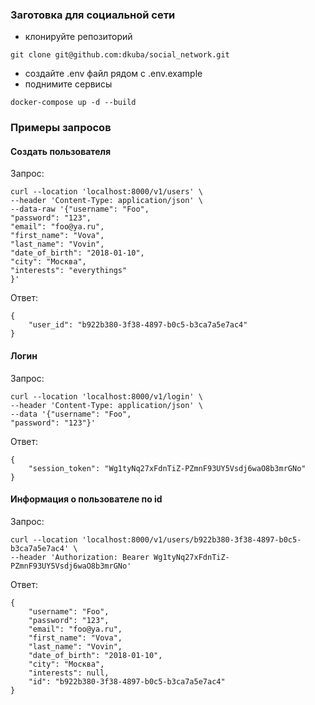### Заготовка для социальной сети


- клонируйте репозиторий

```commandline
git clone git@github.com:dkuba/social_network.git
```

- создайте .env файл рядом c .env.example
- поднимите сервисы
```commandline
docker-compose up -d --build
```

### Примеры запросов

#### Создать пользователя

Запрос:
```curl
curl --location 'localhost:8000/v1/users' \
--header 'Content-Type: application/json' \
--data-raw '{"username": "Foo",
"password": "123",
"email": "foo@ya.ru",
"first_name": "Vova",
"last_name": "Vovin",
"date_of_birth": "2018-01-10",
"city": "Москва",
"interests": "everythings"
}'
```

Ответ:

```commandline
{
    "user_id": "b922b380-3f38-4897-b0c5-b3ca7a5e7ac4"
}
```

#### Логин

Запрос:
```curl
curl --location 'localhost:8000/v1/login' \
--header 'Content-Type: application/json' \
--data '{"username": "Foo",
"password": "123"}'
```

Ответ:
```commandline
{
    "session_token": "Wg1tyNq27xFdnTiZ-PZmnF93UY5Vsdj6waO8b3mrGNo"
}
```

#### Информация о пользователе по id

Запрос:

```curl
curl --location 'localhost:8000/v1/users/b922b380-3f38-4897-b0c5-b3ca7a5e7ac4' \
--header 'Authorization: Bearer Wg1tyNq27xFdnTiZ-PZmnF93UY5Vsdj6waO8b3mrGNo'
```

Ответ:
```commandline
{
    "username": "Foo",
    "password": "123",
    "email": "foo@ya.ru",
    "first_name": "Vova",
    "last_name": "Vovin",
    "date_of_birth": "2018-01-10",
    "city": "Москва",
    "interests": null,
    "id": "b922b380-3f38-4897-b0c5-b3ca7a5e7ac4"
}
```